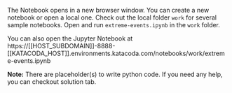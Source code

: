 The Notebook opens in a new browser window. You can create a new notebook or open a local one. Check out the local folder `work` for several sample notebooks. Open and run `extreme-events.ipynb` in the `work` folder.

You can also open the Jupyter Notebook at https://[[HOST_SUBDOMAIN]]-8888-[[KATACODA_HOST]].environments.katacoda.com/notebooks/work/extreme-events.ipynb

**Note:**
There are placeholder(s) to write python code. If you need any help, you can checkout solution tab.